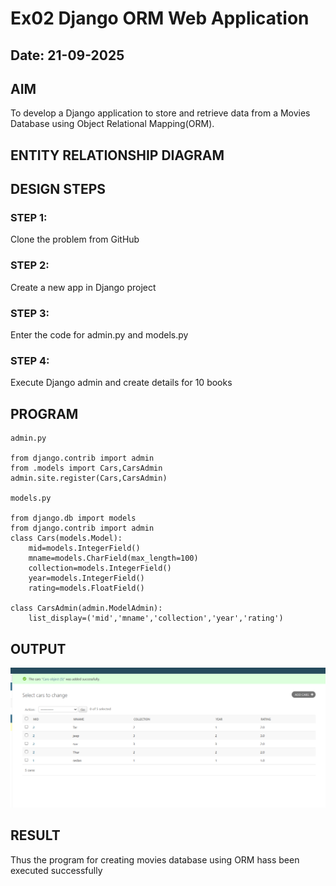 # Ex02 Django ORM Web Application
## Date: 21-09-2025

## AIM
To develop a Django application to store and retrieve data from a Movies Database using Object Relational Mapping(ORM).

## ENTITY RELATIONSHIP DIAGRAM



## DESIGN STEPS

### STEP 1:
Clone the problem from GitHub

### STEP 2:
Create a new app in Django project

### STEP 3:
Enter the code for admin.py and models.py

### STEP 4:
Execute Django admin and create details for 10 books

## PROGRAM
~~~
admin.py

from django.contrib import admin
from .models import Cars,CarsAdmin
admin.site.register(Cars,CarsAdmin)

models.py

from django.db import models
from django.contrib import admin
class Cars(models.Model):
    mid=models.IntegerField()
    mname=models.CharField(max_length=100)
    collection=models.IntegerField()
    year=models.IntegerField()
    rating=models.FloatField()

class CarsAdmin(admin.ModelAdmin):
    list_display=('mid','mname','collection','year','rating')

~~~

## OUTPUT
![alt text](<Screenshot 2025-09-21 120528.png>)



## RESULT
Thus the program for creating movies database using ORM hass been executed successfully

